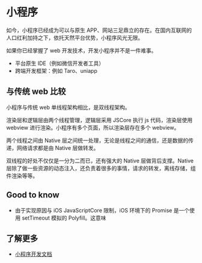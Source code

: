 # 小程序

如今，小程序已经成为可以与原生 APP、网站三足鼎立的存在。在国内互联网的人口红利加持之下，依托天然平台优势，小程序风光无限。

如果你已经掌握了 web 开发技术，开发小程序并不是一件难事。

-   平台原生 IDE（例如微信开发者工具）
-   跨端开发框架：例如 Taro、uniapp

## 与传统 web 比较

小程序与传统 web 单线程架构相比，是双线程架构。

渲染层和逻辑层由两个线程管理，逻辑层采用 JSCore 执行 js 代码，渲染层使用 webview 进行渲染。小程序有多个页面，所以渲染层存在多个 webview。

两个线程之间由 Native 层之间统一处理，无论是线程之间的通信，还是数据的传递，网络请求都是由 Native 层做转发。

双线程的好处不仅仅是一分为二而已，还有强大的 Native 层做背后支撑。Native 层除了做一些资源的动态注入，还负责着很多的事情，请求的转发，离线存储，组件渲染等等。

## Good to know

-   由于实现原因与 iOS JavaScriptCore 限制，iOS 环境下的 Promise 是一个使用 setTimeout 模拟的 Polyfill。这意味

## 了解更多

-   [小程序开发文档](https://juejin.cn/post/6976805521407868958)
